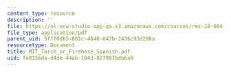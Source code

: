 ```yaml
---
content_type: resource
description: ''
file: https://ol-ocw-studio-app-qa.s3.amazonaws.com/courses/res-18-004-the-torch-or-the-firehose-a-guide-to-section-teaching-spring-2009/fe0156dad4de44ab1043827907bdb6a9_MIT_Torch_or_Firehose_Spanish.pdf
file_type: application/pdf
parent_uid: 5fff0db5-801c-4640-647b-2436c93d280a
resourcetype: Document
title: MIT_Torch_or_Firehose_Spanish.pdf
uid: fe0156da-d4de-44ab-1043-827907bdb6a9
---
```

